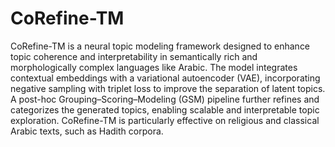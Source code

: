 # CoRefine-TM
CoRefine-TM is a neural topic modeling framework designed to enhance topic coherence and interpretability in semantically rich and morphologically complex languages like Arabic. The model integrates contextual embeddings with a variational autoencoder (VAE), incorporating negative sampling with triplet loss to improve the separation of latent topics. A post-hoc Grouping–Scoring–Modeling (GSM) pipeline further refines and categorizes the generated topics, enabling scalable and interpretable topic exploration. CoRefine-TM is particularly effective on religious and classical Arabic texts, such as Hadith corpora.
